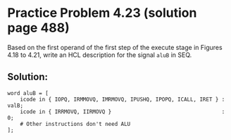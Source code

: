 # Practice Problem 4.23 (solution page 488)
Based on the first operand of the first step of the execute stage in Figures 4.18 to 4.21, write an HCL description for the signal `aluB` in SEQ.

## Solution:
```
word aluB = [
    icode in { IOPQ, IRMMOVQ, IMRMOVQ, IPUSHQ, IPOPQ, ICALL, IRET } : valB;
    icode in { IRRMOVQ, IIRMOVQ }                                   : 0;
    # Other instructions don't need ALU
];
```